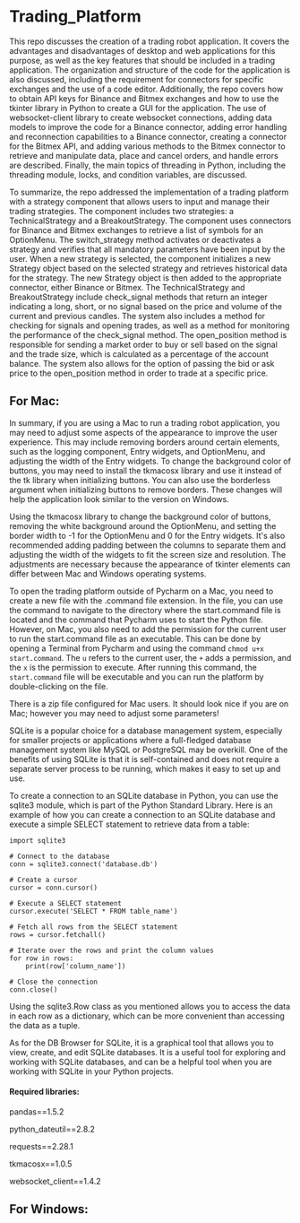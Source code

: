 # Trading_Platform
This repo discusses the creation of a trading robot application. It covers the advantages and disadvantages of desktop and web applications for this purpose, as well as the key features that should be included in a trading application. The organization and structure of the code for the application is also discussed, including the requirement for connectors for specific exchanges and the use of a code editor. Additionally, the repo covers how to obtain API keys for Binance and Bitmex exchanges and how to use the tkinter library in Python to create a GUI for the application. The use of websocket-client library to create websocket connections, adding data models to improve the code for a Binance connector, adding error handling and reconnection capabilities to a Binance connector, creating a connector for the Bitmex API, and adding various methods to the Bitmex connector to retrieve and manipulate data, place and cancel orders, and handle errors are described. Finally, the main topics of threading in Python, including the threading module, locks, and condition variables, are discussed.

To summarize, the repo addressed the implementation of a trading platform with a strategy component that allows users to input and manage their trading strategies. The component includes two strategies: a TechnicalStrategy and a BreakoutStrategy. The component uses connectors for Binance and Bitmex exchanges to retrieve a list of symbols for an OptionMenu. The switch_strategy method activates or deactivates a strategy and verifies that all mandatory parameters have been input by the user. When a new strategy is selected, the component initializes a new Strategy object based on the selected strategy and retrieves historical data for the strategy. The new Strategy object is then added to the appropriate connector, either Binance or Bitmex. The TechnicalStrategy and BreakoutStrategy include check_signal methods that return an integer indicating a long, short, or no signal based on the price and volume of the current and previous candles. The system also includes a method for checking for signals and opening trades, as well as a method for monitoring the performance of the check_signal method. The open_position method is responsible for sending a market order to buy or sell based on the signal and the trade size, which is calculated as a percentage of the account balance. The system also allows for the option of passing the bid or ask price to the open_position method in order to trade at a specific price.

## For Mac:
In summary, if you are using a Mac to run a trading robot application, you may need to adjust some aspects of the appearance to improve the user experience. This may include removing borders around certain elements, such as the logging component, Entry widgets, and OptionMenu, and adjusting the width of the Entry widgets. To change the background color of buttons, you may need to install the tkmacosx library and use it instead of the tk library when initializing buttons. You can also use the borderless argument when initializing buttons to remove borders. These changes will help the application look similar to the version on Windows.

Using the tkmacosx library to change the background color of buttons, removing the white background around the OptionMenu, and setting the border width to -1 for the OptionMenu and 0 for the Entry widgets. It's also recommended adding padding between the columns to separate them and adjusting the width of the widgets to fit the screen size and resolution. The adjustments are necessary because the appearance of tkinter elements can differ between Mac and Windows operating systems.

To open the trading platform outside of Pycharm on a Mac, you need to create a new file with the .command file extension. In the file, you can use the command to navigate to the directory where the start.command file is located and the command that Pycharm uses to start the Python file. However, on Mac, you also need to add the permission for the current user to run the start.command file as an executable. This can be done by opening a Terminal from Pycharm and using the command ```chmod u+x start.command```. The ```u``` refers to the current user, the ```+``` adds a permission, and the ```x``` is the permission to execute. After running this command, the ```start.command``` file will be executable and you can run the platform by double-clicking on the file.

There is a zip file configured for Mac users. It should look nice if you are on Mac; however you may need to adjust some parameters!

SQLite is a popular choice for a database management system, especially for smaller projects or applications where a full-fledged database management system like MySQL or PostgreSQL may be overkill. One of the benefits of using SQLite is that it is self-contained and does not require a separate server process to be running, which makes it easy to set up and use.

To create a connection to an SQLite database in Python, you can use the sqlite3 module, which is part of the Python Standard Library. Here is an example of how you can create a connection to an SQLite database and execute a simple SELECT statement to retrieve data from a table:

```
import sqlite3

# Connect to the database
conn = sqlite3.connect('database.db')

# Create a cursor
cursor = conn.cursor()

# Execute a SELECT statement
cursor.execute('SELECT * FROM table_name')

# Fetch all rows from the SELECT statement
rows = cursor.fetchall()

# Iterate over the rows and print the column values
for row in rows:
    print(row['column_name'])

# Close the connection
conn.close()
```
Using the sqlite3.Row class as you mentioned allows you to access the data in each row as a dictionary, which can be more convenient than accessing the data as a tuple.

As for the DB Browser for SQLite, it is a graphical tool that allows you to view, create, and edit SQLite databases. It is a useful tool for exploring and working with SQLite databases, and can be a helpful tool when you are working with SQLite in your Python projects.

#### Required libraries:
pandas==1.5.2

python_dateutil==2.8.2

requests==2.28.1

tkmacosx==1.0.5

websocket_client==1.4.2


## For Windows:
